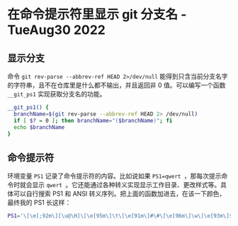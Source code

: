 # 在命令提示符里显示 git 分支名 - TueAug30 2022
## 显示分支
命令 `git rev-parse --abbrev-ref HEAD 2>/dev/null` 能得到只含当前分支名字的字符串，且不在仓库里是什么都不输出，并且返回非 0 值。可以编写一个函数 `__git_ps1` 实现获取分支名的功能。
```sh
__git_ps1() {
  branchName=$(git rev-parse --abbrev-ref HEAD 2> /dev/null)
  if [ $? = 0 ]; then branchName="($branchName)"; fi
  echo $branchName
}
```

## 命令提示符
环境变量 `PS1` 记录了命令提示符的内容。比如说如果 `PS1=qwert `，那每次提示命令时就会显示 `qwert `。它还能通过各种转义实现显示工作目录、更改样式等。具体可以自行搜索 PS1 和 ANSI 转义序列。把上面的函数加进去，在该一下颜色，最终我的 PS1 长这样：
```sh
PS1='\[\e[;92m\][\u@\H]\[\e[95m\]\t\[\e[91m\]#\#\[\e[96m\]\w\[\e[93m\]$(__git_ps1)\[\e[m\]\n\[\e[94m\]\$\[\e[m\] '
```
